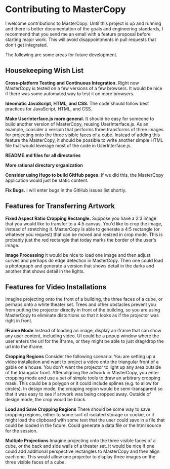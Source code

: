 Contributing to MasterCopy
==========================

I welcome contributions to MasterCopy.
Until this project is up and running and there is better documentation
of the goals and engineering standards, I recommend that you send me an email
with a feature proposal before starting major work. This will avoid disappointments
in pull requests that don't get integrated.

The following are some areas for future development.

## Housekeeping Wish List

**Cross-platform Testing and Continuous Integration.**
Right now MasterCopy is tested on a few versions of a few browsers.
It would be nice if there was some automated way to test it on more browsers.

**Ideomatic JavaScript, HTML, and CSS.**
The code should follow best practices for JavaScript, HTML, and CSS.

**Make UserInterface.js more general.**
It should be easy for someone to build another version of MasterCopy, reusing
UserInterface.js. As an example, consider a version that performs three transforms
of three images for projecting onto the three visible faces of a cube.
Instead of adding this feature the MasterCopy, it should be possible to write
another simple HTML file that would leverage most of the code in UserInterface.js.

**README.md files for all directories**

**More rational directory organization**

**Consider using Hugo to build GitHub pages.** If we did this, the MasterCopy application
would just be static content.

**Fix Bugs.**
I will enter bugs in the GitHub issues list shortly.

## Features for Transferring Artwork

**Fixed Aspect Ratio Cropping Rectangle.**
Suppose you have a 2:3 image that you would like to transfer to a 4:5 canvas.
You'd like to crop the image, instead of stretching it. MasterCopy is able to
generate a 4:5 rectangle (or whatever you request)
that can be moved and resized in crop mode. This
is probably just the red rectangle that today marks
the border of the user's image.

**Image Processing** It would be nice to load one image and then adjust
curves and perhaps do edge detection in MasterCopy. Then one could load a 
photograph and generate a version that shows detail in the darks and another
that shows detail in the lights.

## Features for Video Installations
Imagine projecting onto the front of a building,
the three faces of a cube, or perhaps onto a white theater set.
Trees and other obstacles prevent you from putting the projector
directly in front of the building, so you are using
MasterCopy to eliminate distortions so that it looks as if
the projector was right in front.

**IFrame Mode** Instead of loading an image, display an iframe that
can show any user content, including video. UI could be a popup window
where the user enters the url for the iframe, or they might be able to
just drag/drop the url into the iframe.

**Cropping Regions**
Consider the following scenario: You are setting up a video installation
and want to project a video onto the triangular front of a gable on a house.
You don't want the projector to light up any area outside of the triangular
front. After aligning the artwork in MasterCopy, you enter cropping mode and
use a set of simple tools to draw an arbitrary cropping mask. This could be
a polygon or it could include splines (e.g. to allow for circles). In design
mode, the cropping region would be semi-transparent so that it was easy to
see if artwork was being cropped away. Outside of design mode, the crop
would be black.

**Load and Save Cropping Regions** There should be some way to save cropping
regions, either to some sort of isolated storage or cookie, or it might load
the clipboard with some text that the user could save in a file that could be
loaded in the future. Could generate a data file or the html source for the
session.

**Multiple Projections** Imagine projecting onto the three visible faces of
a cube, or the back and side walls of a theater set. It would be nice if one
could add additional perspective rectangles to MasterCopy and then align each
one. This would allow one projector to display three images on the three visible
faces of a cube.

